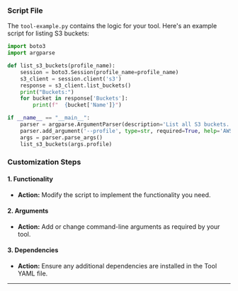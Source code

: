 ### Script File
The `tool-example.py` contains the logic for your tool. Here's an example script for listing S3 buckets:

```python
import boto3
import argparse

def list_s3_buckets(profile_name):
    session = boto3.Session(profile_name=profile_name)
    s3_client = session.client('s3')
    response = s3_client.list_buckets()
    print("Buckets:")
    for bucket in response['Buckets']:
        print(f"  {bucket['Name']}")

if __name__ == "__main__":
    parser = argparse.ArgumentParser(description='List all S3 buckets.')
    parser.add_argument('--profile', type=str, required=True, help='AWS CLI profile name')
    args = parser.parse_args()
    list_s3_buckets(args.profile)
```

### Customization Steps

#### 1. **Functionality**
   - **Action:** Modify the script to implement the functionality you need.

#### 2. **Arguments**
   - **Action:** Add or change command-line arguments as required by your tool.

#### 3. **Dependencies**
   - **Action:** Ensure any additional dependencies are installed in the Tool YAML file.

---
